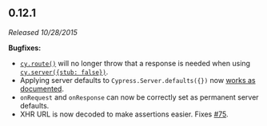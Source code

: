 ## 0.12.1

*Released 10/28/2015*

**Bugfixes:**

- [`cy.route()`](/api/commands/route) will no longer throw that a response is needed when using [`cy.server({stub: false})`](/api/commands/server).
- Applying server defaults to `Cypress.Server.defaults({})` now [works as documented](/api/cypress-api/cypress-server).
- `onRequest` and `onResponse` can now be correctly set as permanent server defaults.
- XHR URL is now decoded to make assertions easier. Fixes [#75](https://github.com/cypress-io/cypress/issues/75).

